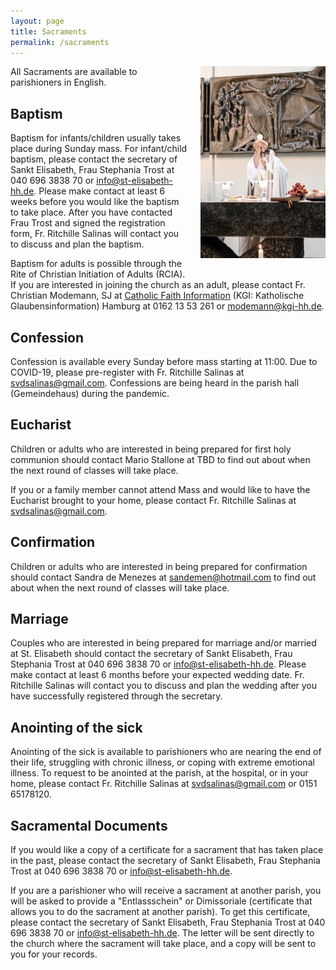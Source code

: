 ```yaml
---
layout: page
title: Sacraments
permalink: /sacraments
---
```


<img src="assets/images/sacraments.jpg" alt="Holy Communion" style="width: 200px; float: right; margin: 0 0 20px 20px;">

All Sacraments are available to parishioners in English.

## Baptism
Baptism for infants/children usually takes place during Sunday mass.
For infant/child baptism, please contact the secretary of Sankt Elisabeth, Frau Stephania Trost at 040 696 3838 70 or info@st-elisabeth-hh.de.
Please make contact at least 6 weeks before you would like the baptism to take place.
After you have contacted Frau Trost and signed the registration form, Fr. Ritchille Salinas will contact you to discuss and plan the baptism.

Baptism for adults is possible through the Rite of Christian Initiation of Adults (RCIA).
If you are interested in joining the church as an adult, please contact Fr. Christian Modemann, SJ at [Catholic Faith Information](https://pfarrei-edith-stein.de/KGI/Team__3550) (KGI: Katholische Glaubensinformation) Hamburg at 0162 13 53 261 or modemann@kgi-hh.de.

## Confession
Confession is available every Sunday before mass starting at 11:00.
Due to COVID-19, please pre-register with Fr. Ritchille Salinas at svdsalinas@gmail.com.
Confessions are being heard in the parish hall (Gemeindehaus) during the pandemic.

## Eucharist
Children or adults who are interested in being prepared for first holy communion should contact Mario Stallone at TBD to find out about when the next round of classes will take place.

If you or a family member cannot attend Mass and would like to have the Eucharist brought to your home, please contact Fr. Ritchille Salinas at svdsalinas@gmail.com.

## Confirmation
Children or adults who are interested in being prepared for confirmation should contact Sandra de Menezes at sandemen@hotmail.com to find out about when the next round of classes will take place.

## Marriage
Couples who are interested in being prepared for marriage and/or married at St. Elisabeth should contact the secretary of Sankt Elisabeth, Frau Stephania Trost at 040 696 3838 70 or info@st-elisabeth-hh.de.
Please make contact at least 6 months before your expected wedding date.
Fr. Ritchille Salinas will contact you to discuss and plan the wedding after you have successfully registered through the secretary.

## Anointing of the sick
Anointing of the sick is available to parishioners who are nearing the end of their life, struggling with chronic illness, or coping with extreme emotional illness.
To request to be anointed at the parish, at the hospital, or in your home, please contact Fr. Ritchille Salinas at svdsalinas@gmail.com or 0151 65178120.

## Sacramental Documents
If you would like a copy of a certificate for a sacrament that has taken place in the past, please contact the secretary of Sankt Elisabeth, Frau Stephania Trost at 040 696 3838 70 or info@st-elisabeth-hh.de.

If you are a parishioner who will receive a sacrament at another parish, you will be asked to provide a "Entlassschein" or Dimissoriale (certificate that allows you to do the sacrament at another parish).
To get this certificate, please contact the secretary of Sankt Elisabeth, Frau Stephania Trost at 040 696 3838 70 or info@st-elisabeth-hh.de.
The letter will be sent directly to the church where the sacrament will take place, and a copy will be sent to you for your records.
